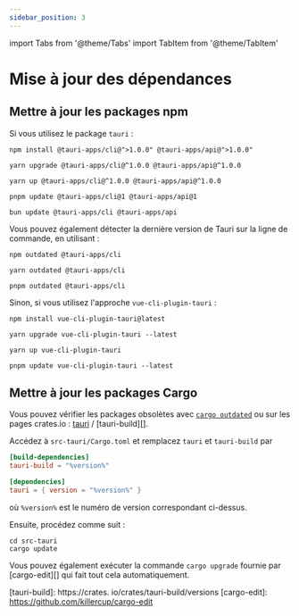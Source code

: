 ```yaml
---
sidebar_position: 3
---
```


import Tabs from '@theme/Tabs'
import TabItem from '@theme/TabItem'

# Mise à jour des dépendances

## Mettre à jour les packages npm

Si vous utilisez le package `tauri` :

<Tabs groupId="package-manager">
  <TabItem value="npm">

```shell
npm install @tauri-apps/cli@">1.0.0" @tauri-apps/api@">1.0.0"
```

  </TabItem>
  <TabItem value="Yarn Classic">

```shell
yarn upgrade @tauri-apps/cli@^1.0.0 @tauri-apps/api@^1.0.0
```

  </TabItem>
  <TabItem value="Yarn Berry">

```shell
yarn up @tauri-apps/cli@^1.0.0 @tauri-apps/api@^1.0.0
```

  </TabItem>
  <TabItem value="pnpm">

```shell
pnpm update @tauri-apps/cli@1 @tauri-apps/api@1
```

  </TabItem>
  <TabItem value="Bun">

```shell
bun update @tauri-apps/cli @tauri-apps/api
```

  </TabItem>
</Tabs>

Vous pouvez également détecter la dernière version de Tauri sur la ligne de commande, en utilisant :

<Tabs groupId="package-manager">
  <TabItem value="npm">

```shell
npm outdated @tauri-apps/cli
```

  </TabItem>
  <TabItem value="Yarn">

```shell
yarn outdated @tauri-apps/cli
```

  </TabItem>
  <TabItem value="pnpm">

```shell
pnpm outdated @tauri-apps/cli
```

  </TabItem>
</Tabs>

Sinon, si vous utilisez l'approche `vue-cli-plugin-tauri` :

<Tabs groupId="package-manager">
  <TabItem value="npm">

```shell
npm install vue-cli-plugin-tauri@latest
```

  </TabItem>
  <TabItem value="Yarn Classic">

```shell
yarn upgrade vue-cli-plugin-tauri --latest
```

  </TabItem>
  <TabItem value="Yarn Berry">

```shell
yarn up vue-cli-plugin-tauri
```

  </TabItem>
  <TabItem value="pnpm">

```shell
pnpm update vue-cli-plugin-tauri --latest
```

  </TabItem>
</Tabs>

## Mettre à jour les packages Cargo

Vous pouvez vérifier les packages obsolètes avec [`cargo outdated`][] ou sur les pages crates.io : [tauri][] / [tauri-build][].

Accédez à `src-tauri/Cargo.toml` et remplacez `tauri` et `tauri-build` par

```toml
[build-dependencies]
tauri-build = "%version%"

[dependencies]
tauri = { version = "%version%" }
```

où `%version%` est le numéro de version correspondant ci-dessus. <!-- TODO: (You can just use the `MAJOR.MINOR`) version, like `0.9`. -->

Ensuite, procédez comme suit :

```shell
cd src-tauri
cargo update
```

Vous pouvez également exécuter la commande `cargo upgrade` fournie par [cargo-edit][] qui fait tout cela automatiquement.

[`cargo outdated`]: https://github.com/kbknapp/cargo-outdated
[tauri]: https://crates.io/crates/tauri/versions
[tauri-build]: https://crates. io/crates/tauri-build/versions
[cargo-edit]: https://github.com/killercup/cargo-edit
